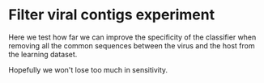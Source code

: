Filter viral contigs experiment
========

Here we test how far we can improve the specificity of the classifier when removing all the common sequences between the virus and the host from the learning dataset.

Hopefully we won't lose too much in sensitivity.
